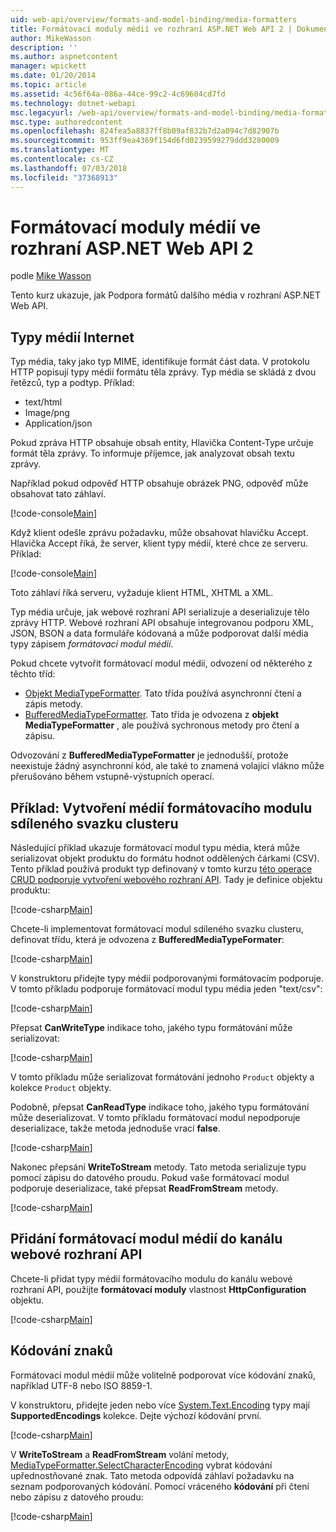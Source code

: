 ```yaml
---
uid: web-api/overview/formats-and-model-binding/media-formatters
title: Formátovací moduly médií ve rozhraní ASP.NET Web API 2 | Dokumentace Microsoftu
author: MikeWasson
description: ''
ms.author: aspnetcontent
manager: wpickett
ms.date: 01/20/2014
ms.topic: article
ms.assetid: 4c56f64a-086a-44ce-99c2-4c69604cd7fd
ms.technology: dotnet-webapi
msc.legacyurl: /web-api/overview/formats-and-model-binding/media-formatters
msc.type: authoredcontent
ms.openlocfilehash: 824fea5a8837ff8b09af832b7d2a094c7d82907b
ms.sourcegitcommit: 953ff9ea4369f154d6fd0239599279ddd3280009
ms.translationtype: MT
ms.contentlocale: cs-CZ
ms.lasthandoff: 07/03/2018
ms.locfileid: "37368913"
---
```

<a name="media-formatters-in-aspnet-web-api-2"></a>Formátovací moduly médií ve rozhraní ASP.NET Web API 2
====================
podle [Mike Wasson](https://github.com/MikeWasson)

Tento kurz ukazuje, jak Podpora formátů dalšího média v rozhraní ASP.NET Web API.

## <a name="internet-media-types"></a>Typy médií Internet

Typ média, taky jako typ MIME, identifikuje formát část data. V protokolu HTTP popisují typy médií formátu těla zprávy. Typ média se skládá z dvou řetězců, typ a podtyp. Příklad:

- text/html
- Image/png
- Application/json

Pokud zpráva HTTP obsahuje obsah entity, Hlavička Content-Type určuje formát těla zprávy. To informuje příjemce, jak analyzovat obsah textu zprávy.

Například pokud odpověď HTTP obsahuje obrázek PNG, odpověď může obsahovat tato záhlaví.

[!code-console[Main](media-formatters/samples/sample1.cmd)]

Když klient odešle zprávu požadavku, může obsahovat hlavičku Accept. Hlavička Accept říká, že server, klient typy médií, které chce ze serveru. Příklad:

[!code-console[Main](media-formatters/samples/sample2.cmd)]

Toto záhlaví říká serveru, vyžaduje klient HTML, XHTML a XML.

Typ média určuje, jak webové rozhraní API serializuje a deserializuje tělo zprávy HTTP. Webové rozhraní API obsahuje integrovanou podporu XML, JSON, BSON a data formuláře kódovaná a může podporovat další média typy zápisem *formátovací modul médií*.

Pokud chcete vytvořit formátovací modul médií, odvození od některého z těchto tříd:

- [Objekt MediaTypeFormatter](https://msdn.microsoft.com/library/system.net.http.formatting.mediatypeformatter.aspx). Tato třída používá asynchronní čtení a zápis metody.
- [BufferedMediaTypeFormatter](https://msdn.microsoft.com/library/system.net.http.formatting.bufferedmediatypeformatter.aspx). Tato třída je odvozena z **objekt MediaTypeFormatter** , ale používá sychronous metody pro čtení a zápisu.

Odvozování z **BufferedMediaTypeFormatter** je jednodušší, protože neexistuje žádný asynchronní kód, ale také to znamená volající vlákno může přerušováno během vstupně-výstupních operací.

## <a name="example-creating-a-csv-media-formatter"></a>Příklad: Vytvoření médií formátovacího modulu sdíleného svazku clusteru

Následující příklad ukazuje formátovací modul typu média, která může serializovat objekt produktu do formátu hodnot oddělených čárkami (CSV). Tento příklad používá produkt typ definovaný v tomto kurzu [této operace CRUD podporuje vytvoření webového rozhraní API](../older-versions/creating-a-web-api-that-supports-crud-operations.md). Tady je definice objektu produktu:

[!code-csharp[Main](media-formatters/samples/sample3.cs)]

Chcete-li implementovat formátovací modul sdíleného svazku clusteru, definovat třídu, která je odvozena z **BufferedMediaTypeFormater**:

[!code-csharp[Main](media-formatters/samples/sample4.cs)]

V konstruktoru přidejte typy médií podporovanými formátovacím podporuje. V tomto příkladu podporuje formátovací modul typu média jeden &quot;text/csv&quot;:

[!code-csharp[Main](media-formatters/samples/sample5.cs)]

Přepsat **CanWriteType** indikace toho, jakého typu formátování může serializovat:

[!code-csharp[Main](media-formatters/samples/sample6.cs)]

V tomto příkladu může serializovat formátování jednoho `Product` objekty a kolekce `Product` objekty.

Podobně, přepsat **CanReadType** indikace toho, jakého typu formátování může deserializovat. V tomto příkladu formátovací modul nepodporuje deserializace, takže metoda jednoduše vrací **false**.

[!code-csharp[Main](media-formatters/samples/sample7.cs)]

Nakonec přepsání **WriteToStream** metody. Tato metoda serializuje typu pomocí zápisu do datového proudu. Pokud vaše formátovací modul podporuje deserializace, také přepsat **ReadFromStream** metody.

[!code-csharp[Main](media-formatters/samples/sample8.cs)]

## <a name="adding-a-media-formatter-to-the-web-api-pipeline"></a>Přidání formátovací modul médií do kanálu webové rozhraní API

Chcete-li přidat typy médií formátovacího modulu do kanálu webové rozhraní API, použijte **formátovací moduly** vlastnost **HttpConfiguration** objektu.

[!code-csharp[Main](media-formatters/samples/sample9.cs)]

## <a name="character-encodings"></a>Kódování znaků

Formátovací modul médií může volitelně podporovat více kódování znaků, například UTF-8 nebo ISO 8859-1.

V konstruktoru, přidejte jeden nebo více [System.Text.Encoding](https://msdn.microsoft.com/library/system.text.encoding.aspx) typy mají **SupportedEncodings** kolekce. Dejte výchozí kódování první.

[!code-csharp[Main](media-formatters/samples/sample10.cs?highlight=6-7)]

V **WriteToStream** a **ReadFromStream** volání metody, [MediaTypeFormatter.SelectCharacterEncoding](https://msdn.microsoft.com/library/hh969054.aspx) vybrat kódování upřednostňované znak. Tato metoda odpovídá záhlaví požadavku na seznam podporovaných kódování. Pomocí vráceného **kódování** při čtení nebo zápisu z datového proudu:

[!code-csharp[Main](media-formatters/samples/sample11.cs?highlight=3,5)]
